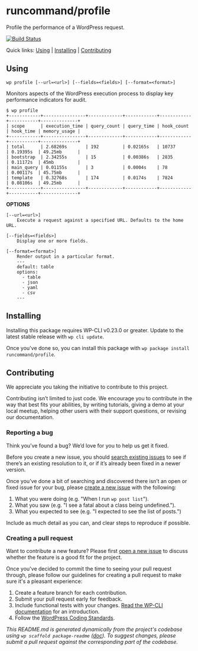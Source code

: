 runcommand/profile
==================

Profile the performance of a WordPress request.

[![Build Status](https://travis-ci.org/runcommand/profile.svg?branch=master)](https://travis-ci.org/runcommand/profile)

Quick links: [Using](#using) | [Installing](#installing) | [Contributing](#contributing)

## Using

~~~
wp profile [--url=<url>] [--fields=<fields>] [--format=<format>]
~~~

Monitors aspects of the WordPress execution process to display key
performance indicators for audit.

```
$ wp profile
+------------+----------------+-------------+------------+------------+-----------+--------------+
| scope      | execution_time | query_count | query_time | hook_count | hook_time | memory_usage |
+------------+----------------+-------------+------------+------------+-----------+--------------+
| total      | 2.68269s       | 192         | 0.02165s   | 10737      | 0.19395s  | 49.25mb      |
| bootstrap  | 2.34255s       | 15          | 0.00386s   | 2835       | 0.11172s  | 45mb         |
| main_query | 0.01155s       | 3           | 0.0004s    | 78         | 0.00117s  | 45.75mb      |
| template   | 0.32768s       | 174         | 0.0174s    | 7824       | 0.08106s  | 49.25mb      |
+------------+----------------+-------------+------------+------------+-----------+--------------+
```

**OPTIONS**

	[--url=<url>]
		Execute a request against a specified URL. Defaults to the home URL.

	[--fields=<fields>]
		Display one or more fields.

	[--format=<format>]
		Render output in a particular format.
		---
		default: table
		options:
		  - table
		  - json
		  - yaml
		  - csv
		---

## Installing

Installing this package requires WP-CLI v0.23.0 or greater. Update to the latest stable release with `wp cli update`.

Once you've done so, you can install this package with `wp package install runcommand/profile`.

## Contributing

We appreciate you taking the initiative to contribute to this project.

Contributing isn’t limited to just code. We encourage you to contribute in the way that best fits your abilities, by writing tutorials, giving a demo at your local meetup, helping other users with their support questions, or revising our documentation.

### Reporting a bug

Think you’ve found a bug? We’d love for you to help us get it fixed.

Before you create a new issue, you should [search existing issues](https://github.com/runcommand/profile/issues?q=label%3Abug%20) to see if there’s an existing resolution to it, or if it’s already been fixed in a newer version.

Once you’ve done a bit of searching and discovered there isn’t an open or fixed issue for your bug, please [create a new issue](https://github.com/runcommand/profile/issues/new) with the following:

1. What you were doing (e.g. "When I run `wp post list`").
2. What you saw (e.g. "I see a fatal about a class being undefined.").
3. What you expected to see (e.g. "I expected to see the list of posts.")

Include as much detail as you can, and clear steps to reproduce if possible.

### Creating a pull request

Want to contribute a new feature? Please first [open a new issue](https://github.com/runcommand/profile/issues/new) to discuss whether the feature is a good fit for the project.

Once you've decided to commit the time to seeing your pull request through, please follow our guidelines for creating a pull request to make sure it's a pleasant experience:

1. Create a feature branch for each contribution.
2. Submit your pull request early for feedback.
3. Include functional tests with your changes. [Read the WP-CLI documentation](https://wp-cli.org/docs/pull-requests/#functional-tests) for an introduction.
4. Follow the [WordPress Coding Standards](http://make.wordpress.org/core/handbook/coding-standards/).

*This README.md is generated dynamically from the project's codebase using `wp scaffold package-readme` ([doc](https://github.com/wp-cli/scaffold-package-command#wp-scaffold-package-readme)). To suggest changes, please submit a pull request against the corresponding part of the codebase.*

